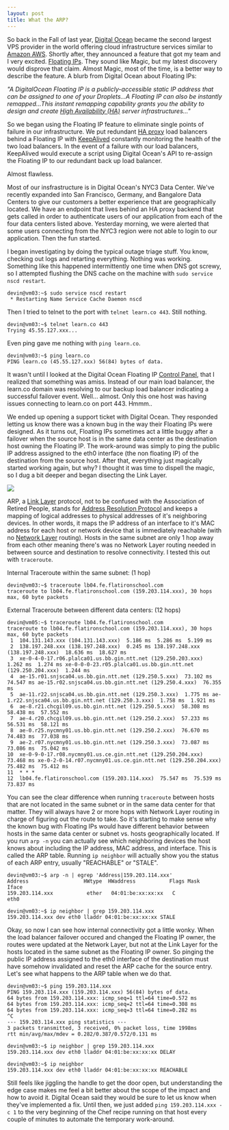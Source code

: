 ```yaml
---
layout: post
title: What the ARP?
---
```


So back in the Fall of last year, [Digital Ocean](https://www.digitalocean.com/) became the second largest VPS provider in the world offering cloud infrastructure services similar to [Amazon AWS](https://aws.amazon.com/). Shortly after, they announced a feature that got my team and I very excited. [Floating IPs](https://www.digitalocean.com/community/tutorials/how-to-create-a-floating-ip-on-digitalocean). They sound like Magic, but my latest discovery would disprove that claim. Almost Magic, most of the time, is a better way to describe the feature. A blurb from Digital Ocean about Floating IPs:

*"A DigitalOcean Floating IP is a publicly-accessible static IP address that can be assigned to one of your Droplets...A Floating IP can also be instantly remapped...This instant remapping capability grants you the ability to design and create [High Availability (HA)](https://www.digitalocean.com/community/tutorials/how-to-set-up-highly-available-haproxy-servers-with-keepalived-and-floating-ips-on-ubuntu-14-04) server infrastructures..."*

So we began using the Floating IP feature to eliminate single points of failure in our infrastructure. We put redundant [HA proxy](http://www.haproxy.org/) load balancers behind a Floating IP with [KeepAlived](http://www.keepalived.org/) constantly monitoring the health of the two load balancers. In the event of a failure with our load balancers, KeepAlived would execute a script using Digital Ocean's API to re-assign the Floating IP to our redundant back up load balancer.

Almost flawless.

Most of our insfrastructure is in Digital Ocean's NYC3 Data Center. We've recently expanded into San Francisco, Germany, and Bangalore Data Centers to give our customers a better experience that are geographically located. We have an endpoint that lives behind an HA proxy backend that gets called in order to authenticate users of our application from each of the four data centers listed above. Yesterday morning, we were alerted that some users connecting from the NYC3 region were not able to login to our application. Then the fun started.

I began investigating by doing the typical outage triage stuff. You know, checking out logs and retarting everything. Nothing was working. Something like this happened intermittently one time when DNS got screwy, so I attempted flushing the DNS cache on the machine with `sudo service nscd restart`.

```
devin@vm03:~$ sudo service nscd restart
 * Restarting Name Service Cache Daemon nscd
```

Then I tried to telnet to the port with `telnet learn.co 443`. Still nothing.

```
devin@vm03:~$ telnet learn.co 443
Trying 45.55.127.xxx...
```

Even ping gave me nothing with `ping learn.co`.

```
devin@vm03:~$ ping learn.co
PING learn.co (45.55.127.xxx) 56(84) bytes of data.
```

It wasn't until I looked at the Digital Ocean Floating IP [Control Panel](https://cloud.digitalocean.com/networking/floating_ips), that I realized that something was amiss. Instead of our main load balancer, the learn.co domain was resolving to our backup load balancer indicating a successful failover event. Well... almost. Only this one host was having issues connecting to learn.co on port 443. Hmmm..

We ended up opening a support ticket with Digital Ocean. They responded letting us know there was a known bug in the way their Floating IPs were designed. As it turns out, Floating IPs sometimes act a little buggy after a failover when the source host is in the same data center as the destination host owning the Floating IP. The work-around was simply to ping the public IP address assigned to the eth0 interface (the non floating IP) of the destination from the source host. After that, everything just magically started working again, but why? I thought it was time to dispell the magic, so I dug a bit deeper and began disecting the Link Layer.

![](http://snsscooters.com/sns/wp-content/uploads/2014/04/AARP.png)

ARP, a [Link Layer](https://en.wikipedia.org/wiki/Link_layer) protocol, not to be confused with the Association of Retired People, stands for [Address Resolution Protocol](https://en.wikipedia.org/wiki/Address_Resolution_Protocol) and keeps a mapping of logical addresses to physical addresses of it's neighboring devices. In other words, it maps the IP address of an interface to it's MAC address for each host or network device that is immediately reachable (with no [Network Layer](https://en.wikipedia.org/wiki/Network_layer) routing). Hosts in the same subnet are only 1 hop away from each other meaning there's was no Network Layer routing needed in between source and destination to resolve connectivity. I tested this out with `traceroute`.

Internal Traceroute within the same subnet: (1 hop)

```
devin@vm03:~$ traceroute lb04.fe.flatironschool.com
traceroute to lb04.fe.flatironschool.com (159.203.114.xxx), 30 hops max, 60 byte packets
```

External Traceroute between different data centers: (12 hops)

```
devin@vm05:~$ traceroute lb04.fe.flatironschool.com
traceroute to lb04.fe.flatironschool.com (159.203.114.xxx), 30 hops max, 60 byte packets
 1  104.131.143.xxx (104.131.143.xxx)  5.186 ms  5.286 ms  5.199 ms
 2  138.197.248.xxx (138.197.248.xxx)  0.245 ms 138.197.248.xxx (138.197.248.xxx)  18.636 ms  18.627 ms
 3  xe-0-4-0-17.r06.plalca01.us.bb.gin.ntt.net (129.250.203.xxx)  1.262 ms  1.274 ms xe-0-0-0-23.r05.plalca01.us.bb.gin.ntt.net (129.250.204.xxx)  1.244 ms
 4  ae-15.r01.snjsca04.us.bb.gin.ntt.net (129.250.5.xxx)  73.102 ms  74.547 ms ae-15.r02.snjsca04.us.bb.gin.ntt.net (129.250.4.xxx)  76.355 ms
 5  ae-11.r22.snjsca04.us.bb.gin.ntt.net (129.250.3.xxx)  1.775 ms ae-1.r22.snjsca04.us.bb.gin.ntt.net (129.250.3.xxx)  1.758 ms  1.921 ms
 6  ae-8.r21.chcgil09.us.bb.gin.ntt.net (129.250.5.xxx)  58.308 ms  58.438 ms  57.552 ms
 7  ae-4.r20.chcgil09.us.bb.gin.ntt.net (129.250.2.xxx)  57.233 ms  56.531 ms  58.121 ms
 8  ae-0.r25.nycmny01.us.bb.gin.ntt.net (129.250.2.xxx)  76.670 ms  74.483 ms  77.038 ms
 9  ae-2.r07.nycmny01.us.bb.gin.ntt.net (129.250.3.xxx)  73.087 ms  73.086 ms  75.042 ms
10  xe-0-9-0-17.r08.nycmny01.us.ce.gin.ntt.net (129.250.204.xxx)  73.468 ms xe-0-2-0-14.r07.nycmny01.us.ce.gin.ntt.net (129.250.204.xxx)  75.482 ms  75.412 ms
11  * * *
12  lb04.fe.flatironschool.com (159.203.114.xxx)  75.547 ms  75.539 ms  73.837 ms
```

You can see the clear difference when running `traceroute` between hosts that are not located in the same subnet or in the same data center for that matter. They will always have 2 or more hops with Network Layer routing in charge of figuring out the route to take. So it's starting to make sense why the known bug with Floating IPs would have different behavior between hosts in the same data center or subnet vs. hosts geographically located. If you run `arp -n` you can actually see which neighboring devices the host knows about including the IP address, MAC address, and interface. This is called the ARP table. Running `ip neighbor` will actually show you the status of each ARP entry, usually "REACHABLE" or "STALE".

```
devin@vm03:~$ arp -n | egrep 'Address|159.203.114.xxx'
Address                  HWtype  HWaddress           Flags Mask            Iface
159.203.114.xxx           ether   04:01:be:xx:xx:xx   C                     eth0
```

```
devin@vm03:~$ ip neighbor | grep 159.203.114.xxx
159.203.114.xxx dev eth0 lladdr 04:01:be:xx:xx:xx STALE
```

Okay, so now I can see how internal connectivity got a little wonky. When the load balancer failover occured and changed the Floating IP owner, the routes were updated at the Network Layer, but not at the Link Layer for the hosts located in the same subnet as the Floating IP owner. So pinging the public IP address assigned to the eth0 interface of the destination must have somehow invalidated and reset the ARP cache for the source entry. Let's see what happens to the ARP table when we do that.

```
devin@vm03:~$ ping 159.203.114.xxx
PING 159.203.114.xxx (159.203.114.xxx) 56(84) bytes of data.
64 bytes from 159.203.114.xxx: icmp_seq=1 ttl=64 time=0.572 ms
64 bytes from 159.203.114.xxx: icmp_seq=2 ttl=64 time=0.308 ms
64 bytes from 159.203.114.xxx: icmp_seq=3 ttl=64 time=0.282 ms
^C
--- 159.203.114.xxx ping statistics ---
3 packets transmitted, 3 received, 0% packet loss, time 1998ms
rtt min/avg/max/mdev = 0.282/0.387/0.572/0.131 ms
```

```
devin@vm03:~$ ip neighbor | grep 159.203.114.xxx
159.203.114.xxx dev eth0 lladdr 04:01:be:xx:xx:xx DELAY
```

```
devin@vm03:~$ ip neighbor
159.203.114.xxx dev eth0 lladdr 04:01:be:xx:xx:xx REACHABLE
```

Still feels like jiggling the handle to get the door open, but understanding the edge case makes me feel a bit better about the scope of the impact and how to avoid it. Digital Ocean said they would be sure to let us know when they've implemented a fix. Until then, we just added `ping 159.203.114.xxx -c 1` to the very beginning of the Chef recipe running on that host every couple of minutes to automate the temporary work-around.

